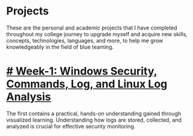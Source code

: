 # Projects
These are the personal and academic projects that I have completed throughout my college journey to upgrade myself and acquire new skills, concepts, technologies, languages, and more, to help me grow knowledgeably in the field of blue teaming.

# [# Week-1: Windows Security, Commands, Log, and Linux Log Analysis](URL)

The first  contains a practical, hands-on understanding gained through visualized learning. Understanding how logs are stored, collected, and analyzed is crucial for effective security monitoring. 

